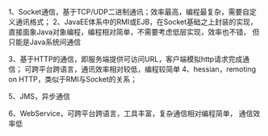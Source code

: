 1、Socket通信，基于TCP/UDP二进制通讯；效率最高，编程最复杂，需要自定义通讯格式；
2、JavaEE体系中的RMI或EJB，在Socket基础之上封装的实现，
        直接面象Java对象编程，编程相对简单，不需要考虑低层实现，效率也不错，
        但只能是Java系统间通信
        
3、基于HTTP的通信，即服务端提供可访问URL，客户端模拟http请求完成通信；
       可跨平台跨语言，通讯效率相对较低，编程较简单
4、hessian，remoting on HTTP，类似于RMI与Socket的关系；

5、JMS，异步通信

6、WebService，可跨平台跨语言，工具丰富，复杂通信相对编程简单，
      通信效率低
